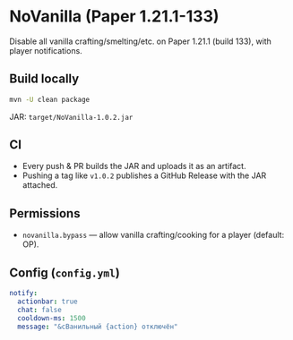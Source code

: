 # NoVanilla (Paper 1.21.1-133)

Disable all vanilla crafting/smelting/etc. on Paper 1.21.1 (build 133), with player notifications.

## Build locally
```bash
mvn -U clean package
```
JAR: `target/NoVanilla-1.0.2.jar`

## CI
- Every push & PR builds the JAR and uploads it as an artifact.
- Pushing a tag like `v1.0.2` publishes a GitHub Release with the JAR attached.

## Permissions
- `novanilla.bypass` — allow vanilla crafting/cooking for a player (default: OP).

## Config (`config.yml`)
```yaml
notify:
  actionbar: true
  chat: false
  cooldown-ms: 1500
  message: "&cВанильный {action} отключён"
```
